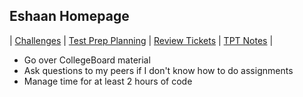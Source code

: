 ## Eshaan Homepage

| [Challenges](../cha) | [Test Prep Planning](/plan) | [Review Tickets](../rev) | [TPT Notes](../tpt) |

- Go over CollegeBoard material
- Ask questions to my peers if I don't know how to do assignments
- Manage time for at least 2 hours of code